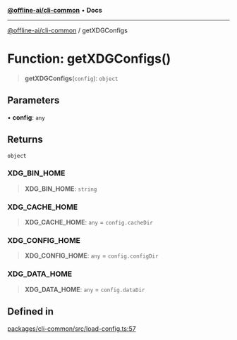 [**@offline-ai/cli-common**](../README.md) • **Docs**

***

[@offline-ai/cli-common](../globals.md) / getXDGConfigs

# Function: getXDGConfigs()

> **getXDGConfigs**(`config`): `object`

## Parameters

• **config**: `any`

## Returns

`object`

### XDG\_BIN\_HOME

> **XDG\_BIN\_HOME**: `string`

### XDG\_CACHE\_HOME

> **XDG\_CACHE\_HOME**: `any` = `config.cacheDir`

### XDG\_CONFIG\_HOME

> **XDG\_CONFIG\_HOME**: `any` = `config.configDir`

### XDG\_DATA\_HOME

> **XDG\_DATA\_HOME**: `any` = `config.dataDir`

## Defined in

[packages/cli-common/src/load-config.ts:57](https://github.com/offline-ai/cli-common.js/blob/3cba9345434fb2e5ce573f02749f35e042b2256a/src/load-config.ts#L57)
